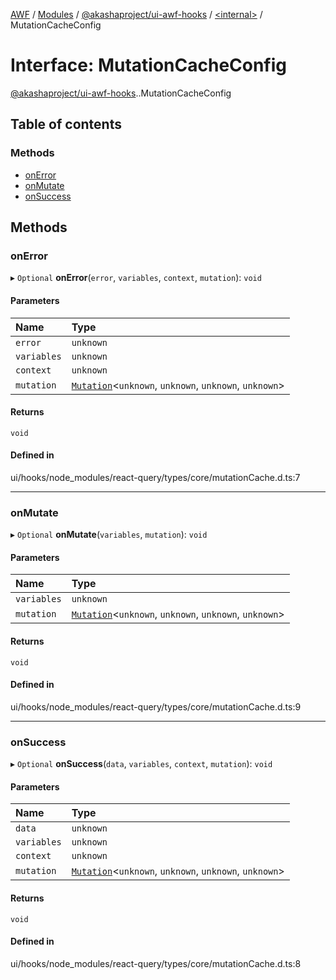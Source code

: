 [AWF](../README.md) / [Modules](../modules.md) / [@akashaproject/ui-awf-hooks](../modules/akashaproject_ui_awf_hooks.md) / [<internal\>](../modules/akashaproject_ui_awf_hooks._internal_.md) / MutationCacheConfig

# Interface: MutationCacheConfig

[@akashaproject/ui-awf-hooks](../modules/akashaproject_ui_awf_hooks.md).[<internal>](../modules/akashaproject_ui_awf_hooks._internal_.md).MutationCacheConfig

## Table of contents

### Methods

- [onError](akashaproject_ui_awf_hooks._internal_.MutationCacheConfig.md#onerror)
- [onMutate](akashaproject_ui_awf_hooks._internal_.MutationCacheConfig.md#onmutate)
- [onSuccess](akashaproject_ui_awf_hooks._internal_.MutationCacheConfig.md#onsuccess)

## Methods

### onError

▸ `Optional` **onError**(`error`, `variables`, `context`, `mutation`): `void`

#### Parameters

| Name | Type |
| :------ | :------ |
| `error` | `unknown` |
| `variables` | `unknown` |
| `context` | `unknown` |
| `mutation` | [`Mutation`](../classes/akashaproject_ui_awf_hooks._internal_.Mutation.md)<`unknown`, `unknown`, `unknown`, `unknown`\> |

#### Returns

`void`

#### Defined in

ui/hooks/node_modules/react-query/types/core/mutationCache.d.ts:7

___

### onMutate

▸ `Optional` **onMutate**(`variables`, `mutation`): `void`

#### Parameters

| Name | Type |
| :------ | :------ |
| `variables` | `unknown` |
| `mutation` | [`Mutation`](../classes/akashaproject_ui_awf_hooks._internal_.Mutation.md)<`unknown`, `unknown`, `unknown`, `unknown`\> |

#### Returns

`void`

#### Defined in

ui/hooks/node_modules/react-query/types/core/mutationCache.d.ts:9

___

### onSuccess

▸ `Optional` **onSuccess**(`data`, `variables`, `context`, `mutation`): `void`

#### Parameters

| Name | Type |
| :------ | :------ |
| `data` | `unknown` |
| `variables` | `unknown` |
| `context` | `unknown` |
| `mutation` | [`Mutation`](../classes/akashaproject_ui_awf_hooks._internal_.Mutation.md)<`unknown`, `unknown`, `unknown`, `unknown`\> |

#### Returns

`void`

#### Defined in

ui/hooks/node_modules/react-query/types/core/mutationCache.d.ts:8

